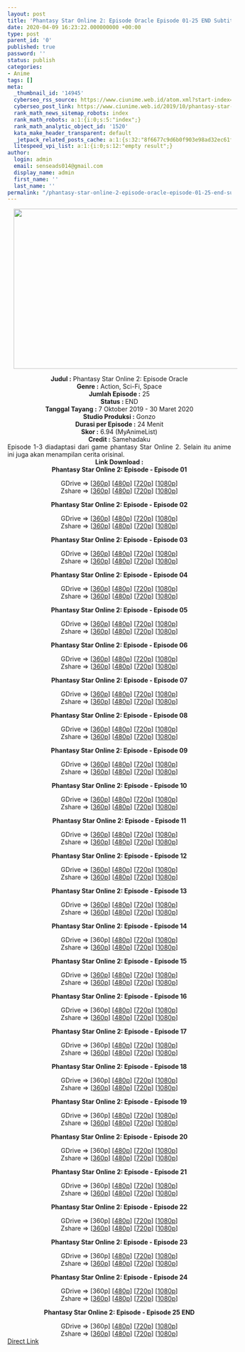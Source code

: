 ```yaml
---
layout: post
title: 'Phantasy Star Online 2: Episode Oracle Episode 01-25 END Subtitle Indonesia'
date: 2020-04-09 16:23:22.000000000 +00:00
type: post
parent_id: '0'
published: true
password: ''
status: publish
categories:
- Anime
tags: []
meta:
  _thumbnail_id: '14945'
  cyberseo_rss_source: https://www.ciunime.web.id/atom.xml?start-index=901&max-results=150
  cyberseo_post_link: https://www.ciunime.web.id/2019/10/phantasy-star-online-2-episode-oracle.html
  rank_math_news_sitemap_robots: index
  rank_math_robots: a:1:{i:0;s:5:"index";}
  rank_math_analytic_object_id: '1520'
  kata_make_header_transparent: default
  _jetpack_related_posts_cache: a:1:{s:32:"8f6677c9d6b0f903e98ad32ec61f8deb";a:2:{s:7:"expires";i:1645289407;s:7:"payload";a:0:{}}}
  litespeed_vpi_list: a:1:{i:0;s:12:"empty result";}
author:
  login: admin
  email: senseads014@gmail.com
  display_name: admin
  first_name: ''
  last_name: ''
permalink: "/phantasy-star-online-2-episode-oracle-episode-01-25-end-subtitle-indonesia/"
---
```

<div class="separator" style="clear: both; text-align: center;"><a href="https://1.bp.blogspot.com/-s8DMl7Z3kHE/XZwYm0gHQsI/AAAAAAAAddA/E43jrYJaSRgls2BEm3sQS-9lP7do4CwQgCLcBGAsYHQ/s1600/Phantasy%2BStar%2BOnline%2B2%2B-%2BEpisode%2BOracle.jpg" imageanchor="1" style="margin-left: 1em; margin-right: 1em;"><img border="0" data-original-height="720" data-original-width="1280" height="360" src="{{ site.baseurl }}/assets/2020/04/Phantasy%2BStar%2BOnline%2B2%2B-%2BEpisode%2BOracle.jpg" width="640" /></a></div>
<p>
<div style="text-align: center;"><b>Judul</b><b><b>&nbsp;</b>:</b>&nbsp;Phantasy Star Online 2: Episode Oracle</div>
<div style="text-align: center;"><b>Genre :</b>&nbsp;Action, Sci-Fi, Space</div>
<div style="text-align: center;"><b>Jumlah Episode :</b>&nbsp;25<br /><b>Status :&nbsp;</b>END<br /><b>Tanggal Tayang :</b>&nbsp;7 Oktober 2019 - 30 Maret 2020<br /><b>Studio Produksi :</b>&nbsp;Gonzo<br /><b>Durasi per Episode :</b>&nbsp;24 Menit</div>
<div style="text-align: center;"><b>Skor :</b>&nbsp;6.94 (MyAnimeList)<br /><b>Credit :</b>&nbsp;Samehadaku</div>
<div style="text-align: center;"></div>
<div style="text-align: justify;">Episode 1-3 diadaptasi dari game phantasy Star Online 2. Selain itu anime ini juga akan menampilan cerita orisinal.</div>
<div style="text-align: justify;"></div>
<div style="text-align: justify;"></div>
<div style="text-align: center;"><b>Link Download :</b></div>
<div style="text-align: center;"><b>Phantasy Star Online 2: Episode&nbsp;- Episode 01</b></p>
<div style="text-align: center;">GDrive =&gt; [<a href="https://drive.google.com/uc?export=download&amp;id=1d2dloMZ2iqvZiXGgQnDZfjOmsQVAOXej" target="_blank" rel="noopener">360p</a>] [<a href="https://drive.google.com/uc?export=download&amp;id=1jGtUGrduyKnQOQYQDWoMfME2vq3PJjma" target="_blank" rel="noopener">480p</a>] [<a href="https://drive.google.com/uc?export=download&amp;id=1pUYI73VzWvNJ3uSaGc_c9-B3W-laxhqP" target="_blank" rel="noopener">720p</a>] [<a href="https://drive.google.com/uc?export=download&amp;id=1p9Zyz17GdL3ma2jJ8arz_vEvWB8dT-iI" target="_blank" rel="noopener">1080p</a>]<br />Zshare =&gt; [<a href="https://www57.zippyshare.com/v/hkwh132U/file.html" target="_blank" rel="noopener">360p</a>] [<a href="https://www57.zippyshare.com/v/9VTl21bx/file.html" target="_blank" rel="noopener">480p</a>] [<a href="https://www42.zippyshare.com/v/tkqY3KLU/file.html" target="_blank" rel="noopener">720p</a>] [<a href="https://www69.zippyshare.com/v/E6iUIqf1/file.html" target="_blank" rel="noopener">1080p</a>]</p>
<p><b>Phantasy Star Online 2: Episode&nbsp;- Episode 02</b></p>
<div style="text-align: center;">GDrive =&gt; [<a href="https://drive.google.com/uc?export=download&amp;id=1sZEliXOXUgFm4T4d6KG4pxhutq6tqE42" target="_blank" rel="noopener">360p</a>] [<a href="https://drive.google.com/uc?export=download&amp;id=1bhmbIWpWblNMXouqJTWGo67ewoHTT37Y" target="_blank" rel="noopener">480p</a>] [<a href="https://drive.google.com/uc?export=download&amp;id=1xnf3m0-j53t_W-AdKEYQKY1wo4zlTQA2" target="_blank" rel="noopener">720p</a>] [<a href="https://drive.google.com/uc?export=download&amp;id=1FLmFtUMDLIXV-w4EGeJJuYWWjS0lBKLY" target="_blank" rel="noopener">1080p</a>]<br />Zshare =&gt; [<a href="https://www27.zippyshare.com/v/SDhnqBRj/file.html" target="_blank" rel="noopener">360p</a>] [<a href="https://www27.zippyshare.com/v/qXicjfV2/file.html" target="_blank" rel="noopener">480p</a>] [<a href="https://www69.zippyshare.com/v/6esCIYVW/file.html" target="_blank" rel="noopener">720p</a>] [<a href="https://www78.zippyshare.com/v/26uV6262/file.html" target="_blank" rel="noopener">1080p</a>]</p>
<p><b>Phantasy Star Online 2: Episode&nbsp;- Episode 03</b></p>
<div style="text-align: center;">GDrive =&gt; [<a href="https://drive.google.com/uc?id=1BqmDuZ9_79FrxfTWkE6HnwP68wUq7jMS" target="_blank" rel="noopener">360p</a>] [<a href="https://drive.google.com/uc?id=1kVUoq6uaYzwEHD7AUKHqGLuoUPK6HxMl" target="_blank" rel="noopener">480p</a>] [<a href="https://drive.google.com/uc?id=1cb_yQzA6LsAfYmWUxYb4pdLoPE4a0f1K" target="_blank" rel="noopener">720p</a>] [<a href="https://drive.google.com/uc?id=1pmrwyKpcPzkPcG8qMX1E3tKEpx8-ce2H" target="_blank" rel="noopener">1080p</a>]<br />Zshare =&gt; [<a href="https://www87.zippyshare.com/v/SZiOxiY1/file.html" target="_blank" rel="noopener">360p</a>] [<a href="https://www87.zippyshare.com/v/XPtu2xF4/file.html" target="_blank" rel="noopener">480p</a>] [<a href="https://www106.zippyshare.com/v/6Bi7cP33/file.html" target="_blank" rel="noopener">720p</a>] [<a href="https://www15.zippyshare.com/v/YzEkYb6H/file.html" target="_blank" rel="noopener">1080p</a>]</p>
<p><b>Phantasy Star Online 2: Episode&nbsp;- Episode 04</b></p>
<div style="text-align: center;">GDrive =&gt; [<a href="https://drive.google.com/uc?export=download&amp;id=1wuRZxQ2FiL11Zq3a_FWt7kL6KJn8ClCf" target="_blank" rel="noopener">360p</a>] [<a href="https://drive.google.com/uc?export=download&amp;id=1wuRZxQ2FiL11Zq3a_FWt7kL6KJn8ClCf" target="_blank" rel="noopener">480p</a>] [<a href="https://drive.google.com/uc?export=download&amp;id=1wuQnlOkZqpkrPsDsqsZ1CzescAoUSCIX" target="_blank" rel="noopener">720p</a>] [<a href="https://drive.google.com/uc?export=download&amp;id=1KN_ReN7MJ04cu49sktTjFFLSMrW34YuN" target="_blank" rel="noopener">1080p</a>]<br />Zshare =&gt; [<a href="https://www96.zippyshare.com/v/EgEQGhC2/file.html" target="_blank" rel="noopener">360p</a>] [<a href="https://www96.zippyshare.com/v/k8w5EzTU/file.html" target="_blank" rel="noopener">480p</a>] [<a href="https://www78.zippyshare.com/v/VYDSSk6o/file.html" target="_blank" rel="noopener">720p</a>] [<a href="https://www104.zippyshare.com/v/NrHiycyh/file.html" target="_blank" rel="noopener">1080p</a>]</p>
<p><b>Phantasy Star Online 2: Episode&nbsp;- Episode 05</b></p>
<div style="text-align: center;">GDrive =&gt; [<a href="https://drive.google.com/uc?id=1mghc-lKQF5ysL2K8HKNw1qAyDPxRGGhe" target="_blank" rel="noopener">360p</a>] [<a href="https://drive.google.com/uc?id=1RT63tBtrlEqvqm3V0qZuTkt-2qgpTUmP" target="_blank" rel="noopener">480p</a>] [<a href="https://drive.google.com/uc?id=1uQvFCrrKnba3FlZHJXQAx1WKc_LB04dZ" target="_blank" rel="noopener">720p</a>] [<a href="https://drive.google.com/uc?id=1fgTF_yPiIh88_kd9Ks2uViEdBB7ukxhv" target="_blank" rel="noopener">1080p</a>]<br />Zshare =&gt; [<a href="https://www117.zippyshare.com/v/OM7ho6pe/file.html" target="_blank" rel="noopener">360p</a>] [<a href="https://www33.zippyshare.com/v/buuYu8wc/file.html" target="_blank" rel="noopener">480p</a>] [<a href="https://www102.zippyshare.com/v/Qlm0KSs0/file.html" target="_blank" rel="noopener">720p</a>] [<a href="https://www45.zippyshare.com/v/Iyrz6Cgu/file.html" target="_blank" rel="noopener">1080p</a>]</p>
<p><b>Phantasy Star Online 2: Episode&nbsp;- Episode 06</b></p>
<div style="text-align: center;">GDrive =&gt; [<a href="https://drive.google.com/uc?export=download&amp;id=1UXHMXfNE2Shj_Q6U_xumMqlyCTA0c-vN" target="_blank" rel="noopener">360p</a>] [<a href="https://drive.google.com/uc?id=1LoT85dEzkpRzIQ5rExkIds3SW5Pv8m9U" target="_blank" rel="noopener">480p</a>] [<a href="https://drive.google.com/uc?id=14xqUV1wCbJuaLOixfNwPqod2z80CnOOW" target="_blank" rel="noopener">720p</a>] [<a href="https://drive.google.com/uc?id=1EO6z4c-8lYNOCPT1QwNa0i6IRcw31mw4" target="_blank" rel="noopener">1080p</a>]<br />Zshare =&gt; [<a href="https://www28.zippyshare.com/v/3NdZE088/file.html" target="_blank" rel="noopener">360p</a>] [<a href="https://www14.zippyshare.com/v/V5lkSGmy/file.html" target="_blank" rel="noopener">480p</a>] [<a href="https://www58.zippyshare.com/v/xPFv8RUO/file.html" target="_blank" rel="noopener">720p</a>] [<a href="https://www80.zippyshare.com/v/ovoHKcA3/file.html" target="_blank" rel="noopener">1080p</a>]</p>
<p><b>Phantasy Star Online 2: Episode&nbsp;- Episode 07</b></p>
<div style="text-align: center;">GDrive =&gt; [<a href="https://drive.google.com/uc?id=1tkqD0imtQ1yV1yNcUf9TUrX9OJW_n5pa" target="_blank" rel="noopener">360p</a>] [<a href="https://drive.google.com/uc?id=1FBnxxoqpbIFU_uPyO6heRpYXHeVkzytq" target="_blank" rel="noopener">480p</a>] [<a href="https://drive.google.com/uc?id=1hNYYHCOBx-nupU7xiH3bDvbrTD8id0ta" target="_blank" rel="noopener">720p</a>] [<a href="https://drive.google.com/uc?id=1pPGkWHbCWTLJjFXri9Pe7E-3CCmhWqOM" target="_blank" rel="noopener">1080p</a>]<br />Zshare =&gt; [<a href="https://www31.zippyshare.com/v/594PnE51/file.html" target="_blank" rel="noopener">360p</a>] [<a href="https://www8.zippyshare.com/v/4kURXbmb/file.html" target="_blank" rel="noopener">480p</a>] [<a href="https://www114.zippyshare.com/v/V98clpB2/file.html" target="_blank" rel="noopener">720p</a>] [<a href="https://www101.zippyshare.com/v/maxkPPvp/file.html" target="_blank" rel="noopener">1080p</a>]</p>
<p><b>Phantasy Star Online 2: Episode&nbsp;- Episode 08</b></p>
<div style="text-align: center;">GDrive =&gt; [<a href="https://drive.google.com/uc?export=download&amp;id=1Ou9d7yk1aMp_VqIMpY1j6aQbUmMO4Ia0" target="_blank" rel="noopener">360p</a>] [<a href="https://drive.google.com/uc?export=download&amp;id=1Z_Wn-tMfFLBMaAt4QQm5xtZBb-bloiVD" target="_blank" rel="noopener">480p</a>] [<a href="https://drive.google.com/uc?export=download&amp;id=1VXGde9K06Y65uI4-I6mng4ITsqe4FUFe" target="_blank" rel="noopener">720p</a>] [<a href="https://drive.google.com/uc?id=1ELGDqvz6aD9tXHhiG2FeEEFkNZrmo5Rr" target="_blank" rel="noopener">1080p</a>]<br />Zshare =&gt; [<a href="https://www120.zippyshare.com/v/2Zr2kln3/file.html" target="_blank" rel="noopener">360p</a>] [<a href="https://www56.zippyshare.com/v/djwM6z6v/file.html" target="_blank" rel="noopener">480p</a>] [<a href="https://www75.zippyshare.com/v/x6k9eJHR/file.html" target="_blank" rel="noopener">720p</a>] [<a href="https://www55.zippyshare.com/v/7Dp9acdQ/file.html" target="_blank" rel="noopener">1080p</a>]</p>
<p><b>Phantasy Star Online 2: Episode&nbsp;- Episode 09</b></p>
<div style="text-align: center;">GDrive =&gt; [<a href="https://drive.google.com/uc?export=download&amp;id=15QgNCpE5bf_3mek4RYiNLq6nLdNX9EPD" target="_blank" rel="noopener">360p</a>] [<a href="https://drive.google.com/uc?export=download&amp;id=1cjF_S6JkmL-r67n6cmsNSXc9SBtUx9gL" target="_blank" rel="noopener">480p</a>] [<a href="https://drive.google.com/uc?export=download&amp;id=1b2KlYRXY423Y_0OfHWLSiMxmcKzrZaiV" target="_blank" rel="noopener">720p</a>] [<a href="https://drive.google.com/uc?export=download&amp;id=1w9qpzycA4WSMaCwKWF4TVcgsQNysT7v1" target="_blank" rel="noopener">1080p</a>]<br />Zshare =&gt; [<a href="https://www76.zippyshare.com/v/QFSleg39/file.html" target="_blank" rel="noopener">360p</a>] [<a href="https://www43.zippyshare.com/v/EQNVmfZH/file.html" target="_blank" rel="noopener">480p</a>] [<a href="https://www77.zippyshare.com/v/rthWZ0C1/file.html" target="_blank" rel="noopener">720p</a>] [<a href="https://www6.zippyshare.com/v/fKUwjPoM/file.html" target="_blank" rel="noopener">1080p</a>]</p>
<p><b>Phantasy Star Online 2: Episode&nbsp;- Episode 10</b></p>
<div style="text-align: center;">GDrive =&gt; [<a href="https://drive.google.com/uc?export=download&amp;id=1Z3_ZO2cokI9Qz1mQsStDS3PJg0iyWlK7" target="_blank" rel="noopener">360p</a>] [<a href="https://drive.google.com/uc?export=download&amp;id=1yNmUxUVsofDBIpg2qFK-er6Eb7_vzaL2" target="_blank" rel="noopener">480p</a>] [<a href="https://drive.google.com/uc?export=download&amp;id=1C3k1f0hJfm8mxhPpsMV1HbJQxUjIXng1" target="_blank" rel="noopener">720p</a>] [<a href="https://drive.google.com/uc?id=1jsTHV_6Xoek4eegy05YaEc4pHKoc-gtg" target="_blank" rel="noopener">1080p</a>]<br />Zshare =&gt; [<a href="https://www107.zippyshare.com/v/0s6msUDX/file.html" target="_blank" rel="noopener">360p</a>] [<a href="https://www10.zippyshare.com/v/snvDKgEU/file.html" target="_blank" rel="noopener">480p</a>] [<a href="https://www52.zippyshare.com/v/Ne5cJ4kL/file.html" target="_blank" rel="noopener">720p</a>] [<a href="https://www67.zippyshare.com/v/snRxXbYy/file.html" target="_blank" rel="noopener">1080p</a>]</p>
<p><b>Phantasy Star Online 2: Episode&nbsp;- Episode 11</b></p>
<div style="text-align: center;">GDrive =&gt; [<a href="https://drive.google.com/uc?export=download&amp;id=1U7hsktOykrjp07p3AXsjVqS1gsZXE-28" target="_blank" rel="noopener">360p</a>] [<a href="https://drive.google.com/uc?export=download&amp;id=1C9rIfozBMdVU1AkVxUyPfnwcZwDusDwN" target="_blank" rel="noopener">480p</a>] [<a href="https://drive.google.com/uc?export=download&amp;id=1zOThXY6tLz219wQPOnJggGBfoBezwFN3" target="_blank" rel="noopener">720p</a>] [<a href="https://drive.google.com/uc?id=1J7VuAwsGhIrvBtGKuvyWWeUsSFmqi0Pf" target="_blank" rel="noopener">1080p</a>]<br />Zshare =&gt; [<a href="https://www96.zippyshare.com/v/k1SM9Ick/file.html" target="_blank" rel="noopener">360p</a>] [<a href="https://www73.zippyshare.com/v/dgIFbB7n/file.html" target="_blank" rel="noopener">480p</a>] [<a href="https://www103.zippyshare.com/v/8zRDVkj7/file.html" target="_blank" rel="noopener">720p</a>] [<a href="https://www109.zippyshare.com/v/gbvI0CXg/file.html" target="_blank" rel="noopener">1080p</a>]</p>
<p><b>Phantasy Star Online 2: Episode&nbsp;- Episode 12</b></p>
<div style="text-align: center;">GDrive =&gt; [<a href="https://drive.google.com/uc?export=download&amp;id=1_1vlPJgZiMx7qygtJJlT2sW4ebaayFPU" target="_blank" rel="noopener">360p</a>] [<a href="https://drive.google.com/uc?export=download&amp;id=1Kk6PmP0tnCQlYb24yjo2Gtr2_lNtxCi-" target="_blank" rel="noopener">480p</a>] [<a href="https://drive.google.com/uc?export=download&amp;id=1xMNMAS8UFQErYLGXySLWc54vl-tTGAt4" target="_blank" rel="noopener">720p</a>] [<a href="https://drive.google.com/uc?id=1QPh0wntTILOJ30retJd2elw7YdnTyP3j" target="_blank" rel="noopener">1080p</a>]<br />Zshare =&gt; [<a href="https://www71.zippyshare.com/v/tUIRfM9E/file.html" target="_blank" rel="noopener">360p</a>] [<a href="https://www39.zippyshare.com/v/mw3z5mq3/file.html" target="_blank" rel="noopener">480p</a>] [<a href="https://www79.zippyshare.com/v/Bu7NJuf7/file.html" target="_blank" rel="noopener">720p</a>] [<a href="https://www64.zippyshare.com/v/iXmVcuAI/file.html" target="_blank" rel="noopener">1080p</a>]</p>
<p><b>Phantasy Star Online 2: Episode&nbsp;- Episode 13</b></p>
<div style="text-align: center;">GDrive =&gt; [<a href="https://drive.google.com/uc?export=download&amp;id=1TiAxQwl2UcWzsGry0SC7vFZhZS2SC6fL" target="_blank" rel="noopener">360p</a>] [<a href="https://drive.google.com/uc?id=1C2M_2_mDYx9CHAdoL6eYR2FuW_RK_wiA" target="_blank" rel="noopener">480p</a>] [<a href="https://drive.google.com/uc?id=11AYrbDO38CSkVebCLJwSo8cFCY4Q21Y3" target="_blank" rel="noopener">720p</a>] [<a href="https://drive.google.com/uc?id=1PHDGu-GiSfLxR8ICXLQCYn4Ly6Y58hRU" target="_blank" rel="noopener">1080p</a>]<br />Zshare =&gt; [<a href="https://www68.zippyshare.com/v/PzLC54ST/file.html" target="_blank" rel="noopener">360p</a>] [<a href="https://www68.zippyshare.com/v/iksvT7yR/file.html" target="_blank" rel="noopener">480p</a>] [<a href="https://www28.zippyshare.com/v/3aAbrXXi/file.html" target="_blank" rel="noopener">720p</a>] [<a href="https://www50.zippyshare.com/v/P8XGjVIx/file.html" target="_blank" rel="noopener">1080p</a>]</p>
<p><b>Phantasy Star Online 2: Episode&nbsp;- Episode 14</b></p>
<div style="text-align: center;">GDrive =&gt; [360p] [<a href="https://drive.google.com/uc?id=1sz4Qu-4d0ibToLI8KSoyZ2ftYUDKRMS4" target="_blank" rel="noopener">480p</a>] [<a href="https://drive.google.com/uc?id=1RnshfLIXW_z6M2b2BN8TX9IukZFLIwD6" target="_blank" rel="noopener">720p</a>] [<a href="https://drive.google.com/uc?id=17qEE4VsxXtJTbrfQpDmHKb0-1fdRa0HS" target="_blank" rel="noopener">1080p</a>]<br />Zshare =&gt; [<a href="https://www51.zippyshare.com/v/sZxfEF4k/file.html" target="_blank" rel="noopener">360p</a>] [<a href="https://www51.zippyshare.com/v/73OaaAuA/file.html" target="_blank" rel="noopener">480p</a>] [<a href="https://www76.zippyshare.com/v/1wFG5hzE/file.htm" target="_blank" rel="noopener">720p</a>] [<a href="https://www82.zippyshare.com/v/ctC1gdAy/file.html" target="_blank" rel="noopener">1080p</a>]</p>
<p><b>Phantasy Star Online 2: Episode&nbsp;- Episode 15</b></p>
<div style="text-align: center;">GDrive =&gt; [<a href="https://drive.google.com/uc?export=download&amp;id=1jEOvAmNb-_Lqzus0xnwAJRAPuAk6duR0" target="_blank" rel="noopener">360p</a>] [<a href="https://drive.google.com/uc?export=download&amp;id=1iAlptieHZpKQ_wme4zT-H5aqHRoAwDeo" target="_blank" rel="noopener">480p</a>] [<a href="https://drive.google.com/uc?export=download&amp;id=1gALRoV7xz1-b2KML2j8ESh9YIOiNrYsJ" target="_blank" rel="noopener">720p</a>] [<a href="https://drive.google.com/uc?id=1v-MeSzdnGeMM5iLtXDYetdKqUaqSLYHH" target="_blank" rel="noopener">1080p</a>]<br />Zshare =&gt; [<a href="https://www6.zippyshare.com/v/Jfuq5wN2/file.html" target="_blank" rel="noopener">360p</a>] [<a href="https://www102.zippyshare.com/v/4qacUHJl/file.html" target="_blank" rel="noopener">480p</a>] [<a href="https://www.blogger.com/"><span id="goog_1267900179"></span>720p<span id="goog_1267900180"></span></a>] [<a href="https://www15.zippyshare.com/v/pNEVjrE6/file.html" target="_blank" rel="noopener">1080p</a>]</p>
<p><b>Phantasy Star Online 2: Episode&nbsp;- Episode 16</b></p>
<div style="text-align: center;">GDrive =&gt; [360p] [<a href="https://drive.google.com/uc?export=download&amp;id=14ZsStrg4jZVmu_XoCOh5tM3rmrK0TyDx" target="_blank" rel="noopener">480p</a>] [<a href="https://drive.google.com/uc?export=download&amp;id=1m2rJIlMUw6J3PMlEWrCvrXhxzcZyQxVP" target="_blank" rel="noopener">720p</a>] [<a href="https://drive.google.com/uc?id=1ReiXszgd3i-AIdsZ91FJRv_GJ6UEL48e" target="_blank" rel="noopener">1080p</a>]<br />Zshare =&gt; [<a href="https://www5.zippyshare.com/v/zNwjzPwH/file.html" target="_blank" rel="noopener">360p</a>] [<span id="goog_1316328699"></span><a href="https://www85.zippyshare.com/v/3zKsnd0A/file.html" target="_blank" rel="noopener">480p</a><span id="goog_1316328700"></span>] [<span id="goog_1267900179"></span><a href="https://www21.zippyshare.com/v/WOcQYTR7/file.html" target="_blank" rel="noopener">720p</a><span id="goog_1267900180"></span>] [<a href="https://www43.zippyshare.com/v/0EHsnNJ4/file.html" target="_blank" rel="noopener">1080p</a>]</p>
<p><b>Phantasy Star Online 2: Episode&nbsp;- Episode 17</b></p>
<div style="text-align: center;">GDrive =&gt; [360p] [<a href="https://drive.google.com/uc?id=1vxGiTImeCMJD_xTpZeIOkw5upVTl7Vmm" target="_blank" rel="noopener">480p</a>] [<a href="https://drive.google.com/uc?id=13coxkDhK7GNdRlkTsrGpq4oFPrCR7nLM" target="_blank" rel="noopener">720p</a>] [<a href="https://drive.google.com/uc?id=1KQI3oKOSY5-tOmQbbBTpTJ3jQjzWXwzI" target="_blank" rel="noopener">1080p</a>]<br />Zshare =&gt; [<a href="https://www67.zippyshare.com/v/Tr0OMxpS/file.html" target="_blank" rel="noopener">360p</a>] [<span id="goog_1316328699"></span><a href="https://www47.zippyshare.com/v/YxmGsLO4/file.html" target="_blank" rel="noopener">480p</a><span id="goog_1316328700"></span>] [<span id="goog_1267900179"></span><a href="https://www76.zippyshare.com/v/LKlbPEMc/file.html" target="_blank" rel="noopener">720p</a><span id="goog_1267900180"></span>] [<a href="https://www10.zippyshare.com/v/IbAiWBBM/file.html" target="_blank" rel="noopener">1080p</a>]</p>
<p><b>Phantasy Star Online 2: Episode&nbsp;- Episode 18</b></p>
<div style="text-align: center;">GDrive =&gt; [360p] [<a href="https://drive.google.com/uc?id=1Q4O_e7qfHMW8F-q-VSQ6qcUzgjHjLoYU" target="_blank" rel="noopener">480p</a>] [<a href="https://drive.google.com/uc?id=1YrIp2ZEy4B1HWCiSz2r8hrjrnKb9WBNn" target="_blank" rel="noopener">720p</a>] [<a href="https://drive.google.com/uc?id=18RmHNCZ5ZZqZ656aI2-Wyc6yjPs1Sn4r" target="_blank" rel="noopener">1080p</a>]<br />Zshare =&gt; [<a href="https://www79.zippyshare.com/v/oSzyytVr/file.html" target="_blank" rel="noopener">360p</a>] [<span id="goog_1316328699"></span><a href="https://www112.zippyshare.com/v/ElZRtjoM/file.html" target="_blank" rel="noopener">480p</a><span id="goog_1316328700"></span>] [<span id="goog_1267900179"></span><a href="https://www88.zippyshare.com/v/mSKSLrNo/file.html" target="_blank" rel="noopener">720p</a><span id="goog_1267900180"></span>] [<a href="https://www41.zippyshare.com/v/hXMXNxec/file.html" target="_blank" rel="noopener">1080p</a>]</p>
<p><b>Phantasy Star Online 2: Episode&nbsp;- Episode 19</b></p>
<div style="text-align: center;">GDrive =&gt; [360p] [<a href="https://drive.google.com/uc?id=1oSc6QebMilMg_Ihc7LPpEZLI2hFC0yWz" target="_blank" rel="noopener">480p</a>] [<a href="https://drive.google.com/uc?id=1stRHb4DofFwmvdH79ApMp1k956Yhj4BP" target="_blank" rel="noopener">720p</a>] [<a href="https://drive.google.com/uc?id=1MNG4SMUOHvIZk8-i3CWgLjDP-_Oz3XRU" target="_blank" rel="noopener">1080p</a>]<br />Zshare =&gt; [<a href="https://www54.zippyshare.com/v/AQZ15fGn/file.html" target="_blank" rel="noopener">360p</a>] [<span id="goog_1316328699"></span><a href="https://www55.zippyshare.com/v/tRmd6h1w/file.html" target="_blank" rel="noopener">480p</a><span id="goog_1316328700"></span>] [<span id="goog_1267900179"></span><a href="https://www50.zippyshare.com/v/N1rV8PpX/file.html" target="_blank" rel="noopener">720p</a><span id="goog_1267900180"></span>] [<a href="https://www30.zippyshare.com/v/m8Mvf9mg/file.html" target="_blank" rel="noopener">1080p</a>]</p>
<p><b>Phantasy Star Online 2: Episode&nbsp;- Episode 20</b></p>
<div style="text-align: center;">GDrive =&gt; [360p] [<a href="https://drive.google.com/uc?id=1QjbkkxxWwpokcF6XbWp3PJ6T2JsUWuJf" target="_blank" rel="noopener">480p</a>] [<a href="https://drive.google.com/uc?id=1Vqj7TeeBoavsjMoJeDu880J0f_UlK7Sa" target="_blank" rel="noopener">720p</a>] [<a href="https://drive.google.com/uc?id=1InKZntfZaYq89KfKyQAHxmoYbhHJmClY" target="_blank" rel="noopener">1080p</a>]<br />Zshare =&gt; [<a href="https://www26.zippyshare.com/v/4PA16DEi/file.html" target="_blank" rel="noopener">360p</a>] [<span id="goog_1316328699"></span><a href="https://www20.zippyshare.com/v/0Zty40wR/file.html" target="_blank" rel="noopener">480p</a><span id="goog_1316328700"></span>] [<span id="goog_1267900179"></span><a href="https://www56.zippyshare.com/v/3SH9fmka/file.html" target="_blank" rel="noopener">720p</a><span id="goog_1267900180"></span>] [<a href="https://www92.zippyshare.com/v/LK44z6oP/file.html" target="_blank" rel="noopener">1080p</a>]</p>
<p><b>Phantasy Star Online 2: Episode&nbsp;- Episode 21</b></p>
<div style="text-align: center;">GDrive =&gt; [360p] [<a href="https://drive.google.com/uc?export=download&amp;id=1hlqiD4YhqdRS5eJyNN-yO5wuep_g0uKP" target="_blank" rel="noopener">480p</a>] [<a href="https://drive.google.com/uc?export=download&amp;id=1fYjO72d-xmM9YduJAAXNRnztVpYxMTor" target="_blank" rel="noopener">720p</a>] [<a href="https://drive.google.com/uc?id=1NdLKjGzfGVEBvVaASxkg7mxSeK4Il8IL" target="_blank" rel="noopener">1080p</a>]<br />Zshare =&gt; [<a href="https://www83.zippyshare.com/v/DSoO69gF/file.html" target="_blank" rel="noopener">360p</a>] [<span id="goog_1316328699"></span><a href="https://www103.zippyshare.com/v/utTMqZJc/file.html" target="_blank" rel="noopener">480p</a><span id="goog_1316328700"></span>] [<span id="goog_1267900179"></span><a href="https://www9.zippyshare.com/v/CiPqmMQF/file.html" target="_blank" rel="noopener">720p</a><span id="goog_1267900180"></span>] [<a href="https://www51.zippyshare.com/v/epcLPX7z/file.html" target="_blank" rel="noopener">1080p</a>]</p>
<p><b>Phantasy Star Online 2: Episode&nbsp;- Episode 22</b></p>
<div style="text-align: center;">GDrive =&gt; [360p] [<a href="https://drive.google.com/uc?export=download&amp;id=1_EGAi3S_TwmQSB1y_NZR4DP0Lchewz5w" target="_blank" rel="noopener">480p</a>] [<a href="https://drive.google.com/uc?export=download&amp;id=1MOjepYxVE6wvurmoBRN6HqRewOlNqLJF" target="_blank" rel="noopener">720p</a>] [<a href="https://drive.google.com/uc?id=1pnk5lM5jswRfkdf18zjrmHv00Zuiy_HH" target="_blank" rel="noopener">1080p</a>]<br />Zshare =&gt; [<a href="https://www11.zippyshare.com/v/raazwWYO/file.html" target="_blank" rel="noopener">360p</a>] [<span id="goog_1316328699"></span><a href="https://www101.zippyshare.com/v/d7rQqNuX/file.html" target="_blank" rel="noopener">480p</a><span id="goog_1316328700"></span>] [<span id="goog_1267900179"></span><a href="https://www109.zippyshare.com/v/uRX7Ab0H/file.html" target="_blank" rel="noopener">720p</a><span id="goog_1267900180"></span>] [<a href="https://www42.zippyshare.com/v/JKrvoTZf/file.html" target="_blank" rel="noopener">1080p</a>]</p>
<p><b>Phantasy Star Online 2: Episode&nbsp;- Episode 23</b></p>
<div style="text-align: center;">GDrive =&gt; [360p] [<a href="https://drive.google.com/uc?export=download&amp;id=1VM__x_D7dDlQcdvnesSpy7WwrwpfCCji" target="_blank" rel="noopener">480p</a>] [<a href="https://drive.google.com/uc?export=download&amp;id=1LGN7ZIPx_7pT_kRM8GVZoJbgpXKQ8iJ9" target="_blank" rel="noopener">720p</a>] [<a href="https://drive.google.com/uc?id=1nDV0YgE7A2vThk2PglNb1agXToNXMh8w" target="_blank" rel="noopener">1080p</a>]<br />Zshare =&gt; [<a href="https://www51.zippyshare.com/v/HFwBhDpf/file.html" target="_blank" rel="noopener">360p</a>] [<span id="goog_1316328699"></span><a href="https://www63.zippyshare.com/v/1ViALZVr/file.html" target="_blank" rel="noopener">480p</a><span id="goog_1316328700"></span>] [<span id="goog_1267900179"></span><a href="https://www90.zippyshare.com/v/XoocwW00/file.html" target="_blank" rel="noopener">720p</a><span id="goog_1267900180"></span>] [<a href="https://www52.zippyshare.com/v/8kb7OKhC/file.html" target="_blank" rel="noopener">1080p</a>]</p>
<p><b>Phantasy Star Online 2: Episode&nbsp;- Episode 24</b></p>
<div style="text-align: center;">GDrive =&gt; [360p] [<a href="https://drive.google.com/uc?export=download&amp;id=1DszC0nZm_P3dSDIzVdEXR1guJicLVCl4" target="_blank" rel="noopener">480p</a>] [<a href="https://drive.google.com/uc?export=download&amp;id=1puGmkXrGPvDFfCtgNOwYYuAyb9GizZVC" target="_blank" rel="noopener">720p</a>] [<a href="https://drive.google.com/uc?export=download&amp;id=1iuQ0HvIdK6tmg85Teja1gSKDVhezygc9" target="_blank" rel="noopener">1080p</a>]<br />Zshare =&gt; [<a href="https://www104.zippyshare.com/v/EJuLg2Bs/file.html" target="_blank" rel="noopener">360p</a>] [<span id="goog_1316328699"></span><a href="https://www9.zippyshare.com/v/HhEkTQmm/file.html" target="_blank" rel="noopener">480p</a><span id="goog_1316328700"></span>] [<span id="goog_1267900179"></span><a href="https://www109.zippyshare.com/v/kbThmOEU/file.html" target="_blank" rel="noopener">720p</a><span id="goog_1267900180"></span>] [<a href="https://www65.zippyshare.com/v/6FMNvGjn/file.html" target="_blank" rel="noopener">1080p</a>]</p>
<p><b>Phantasy Star Online 2: Episode&nbsp;- Episode 25 END</b></p>
<div style="text-align: center;">GDrive =&gt; [360p] [<a href="https://drive.google.com/uc?export=download&amp;id=1EhknsH7SNqdx1mZ9JH1NzCi6JWTH2Pbv" target="_blank" rel="noopener">480p</a>] [<a href="https://drive.google.com/uc?export=download&amp;id=1DeefN77yq1T-8ndhCrHuRULOWi6QCgMV" target="_blank" rel="noopener">720p</a>] [<a href="https://drive.google.com/uc?id=1j9Xxm1lB4716idIFd66Ag3eZTBbr9kx2" target="_blank" rel="noopener">1080p</a>]<br />Zshare =&gt; [<a href="https://www114.zippyshare.com/v/kb8e6c4Q/file.html" target="_blank" rel="noopener">360p</a>] [<span id="goog_1316328699"></span><a href="https://www14.zippyshare.com/v/0MYSkHHd/file.html" target="_blank" rel="noopener">480p</a><span id="goog_1316328700"></span>] [<span id="goog_1267900179"></span><a href="https://www25.zippyshare.com/v/dyJyJAft/file.html" target="_blank" rel="noopener">720p</a><span id="goog_1267900180"></span>] [<a href="https://www64.zippyshare.com/v/Fke4fbm0/file.html" target="_blank" rel="noopener">1080p</a>]</div>
</div>
</div>
</div>
</div>
</div>
</div>
</div>
</div>
</div>
</div>
</div>
</div>
</div>
</div>
</div>
</div>
</div>
</div>
</div>
</div>
</div>
</div>
</div>
</div>
</div>
<link rel="stylesheet" href="https://cdnjs.cloudflare.com/ajax/libs/font-awesome/4.7.0/css/font-awesome.min.css" />
<div class="divbtn"> <a href="https://handymansurrender.com/fihup8buzv?key=94550f7ce39444073321dde3b8782f97" class="btn"><i class="fa fa-download"></i> Direct Link</a> </div>
